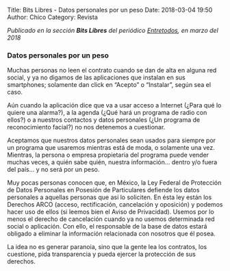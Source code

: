 Title: Bits Libres - Datos personales por un peso
Date: 2018-03-04 19:50
Author: Chico
Category: Revista

_Publicado en la sección **Bits Libres** del periódico [Entretodos](http://periodicoentretodos.mx/version-impresa/), en marzo del 2018_

<!-- break -->

### Datos personales por un peso

Muchas personas no leen el contrato cuando se dan de alta en alguna red social, y ya no digamos de las aplicaciones que instalan en sus smartphones; solamente dan click en “Acepto” o “Instalar”, según sea el caso.

Aún cuando la aplicación dice que va a usar acceso a Internet (¿Para qué lo quiere una alarma?), a la agenda (¿Qué hará un programa de radio con ellos?) o a nuestros contactos y datos personales (¿Un programa de reconocimiento facial?) no nos detenemos a cuestionar.

Aceptamos que nuestros datos personales sean usados para siempre por un programa que usaremos mientras está de moda, o solamente una vez. Mientras, la persona o empresa propietaria del programa puede vender muchas veces, a quién sabe quién, nuestra información… dentro y/o fuera del país… y no será por un peso.

Muy pocas personas conocen que, en México, la Ley Federal de Protección de Datos Personales en Posesión de Particulares defiende los datos personales a aquellas personas que así lo soliciten. En ésta ley están los Derechos ARCO (acceso, rectificación, cancelación y oposición) y podemos hacer uso de ellos (si leemos bien el Aviso de Privacidad). Usemos por lo menos el derecho de cancelación cuando ya no usemos determinada red social o aplicación. Con ello, el responsable de la base de datos estará obligado a eliminar la información relacionada con nosotros que él posea.

La idea no es generar paranoia, sino que la gente lea los contratos, los cuestione, pida transparencia y pueda ejercer la protección de sus derechos.
